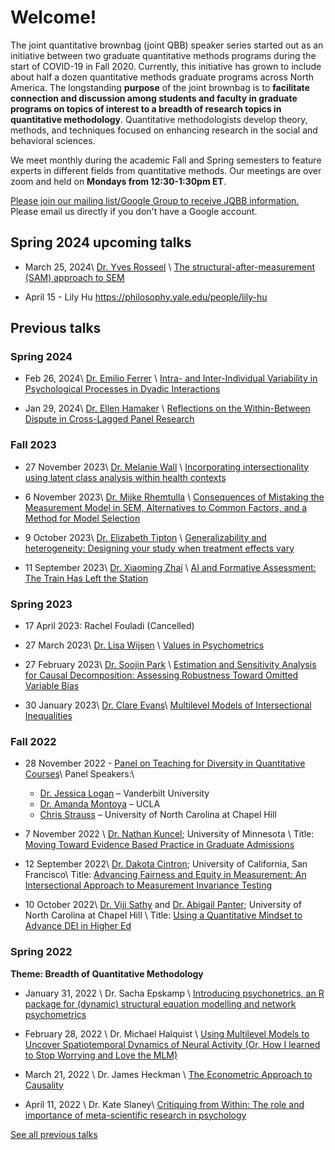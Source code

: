 # Welcome!

<p>The joint quantitative brownbag (joint QBB) speaker series
started out as an initiative between two graduate quantitative methods programs
during the start of COVID-19 in Fall 2020. Currently, this initiative has grown
to include about half a dozen quantitative methods graduate programs across
North America. The longstanding <b>purpose</b> of the joint brownbag is to <b>facilitate
connection and discussion among students and faculty in graduate programs on
topics of interest to a breadth of research topics in quantitative methodology</b>.
Quantitative methodologists develop theory, methods, and techniques focused on
enhancing research in the social and behavioral sciences.</p>

<p>We meet monthly during the academic Fall and Spring
semesters to feature experts in different fields from quantitative methods. Our
meetings are over zoom and held on <b>Mondays from 12:30-1:30pm ET</b>.</p>

<p><a href="https://groups.google.com/g/jqbb">Please join our mailing list/Google Group to receive JQBB information.</a> Please email us directly if you don't have a Google account.</p>


## Spring 2024 upcoming talks

- March 25, 2024\\
[Dr. Yves Rosseel](https://users.ugent.be/~yrosseel/) \\
[The structural-after-measurement (SAM) approach to SEM](pages/rosseel.html)

<ul>

<li>April 15 - Lily Hu&nbsp;<a href="https://philosophy.yale.edu/people/lily-hu" target="_blank">https://philosophy.yale.edu/people/lily-hu</a></li>

</ul>

<!--
<ul>
  {% for post in site.posts %}
    <li>
      <a href="{{ post.url }}">{{ post.title }}</a>
    </li>
  {% endfor %}
</ul>

-->

## Previous talks
### Spring 2024

- Feb 26, 2024\\
[Dr. Emilio Ferrer](https://psychology.ucdavis.edu/people/eferrer) \\
[ Intra- and Inter-Individual Variability in Psychological Processes in Dyadic Interactions](pages/ferrer.html)

- Jan 29, 2024\\
[Dr. Ellen Hamaker](https://www.uu.nl/staff/ELHamaker) \\
[Reflections on the Within-Between Dispute in Cross-Lagged Panel Research](pages/hamaker.html)


### Fall 2023
- 27 November 2023\\
[Dr. Melanie Wall](https://www.publichealth.columbia.edu/profile/melanie-wall-phd) \\
[Incorporating intersectionality using latent class analysis within health contexts](pages/wall.html)

- 6 November 2023\\
[Dr. Mijke Rhemtulla](https://psychology.ucdavis.edu/people/mijke) \\
[Consequences of Mistaking the Measurement Model in SEM, Alternatives to Common Factors, and a Method for Model Selection](pages/rhemtulla.html)

- 9 October 2023\\
[Dr. Elizabeth Tipton](https://www.bethtipton.com/) \\
[Generalizability and heterogeneity: Designing your study when treatment effects vary](pages/tipton.html)

- 11 September 2023\\
[Dr. Xiaoming Zhai](https://people.coe.uga.edu/xiaoming-zhai/) \\
[AI and Formative Assessment: The Train Has Left the Station](pages/zhai.html)


### Spring 2023

- 17 April 2023: Rachel Fouladi (Cancelled)

- 27 March 2023\\
[Dr. Lisa Wijsen](https://www.uva.nl/en/profile/w/i/l.d.wijsen/l.d.wijsen.html?cb) \\
[Values in Psychometrics](pages/wijsen.html)

- 27 February 2023\\
[Dr. Soojin Park](https://profiles.ucr.edu/app/home/profile/soojinp) \\
[Estimation and Sensitivity Analysis for Causal Decomposition: Assessing Robustness Toward Omitted Variable Bias](/pages/spark.html)

- 30 January 2023\\
[Dr. Clare Evans](https://www.clarerevans.com/)\\
[Multilevel Models of Intersectional Inequalities](/pages/evans.html)


### Fall 2022

- 28 November 2022 - [Panel on Teaching for Diversity in Quantitative Courses](/pages/paneltd.html)\\
Panel Speakers:\\
  - [Dr. Jessica Logan](https://www.jarlogan.com/) – Vanderbilt University
  - [Dr. Amanda Montoya](https://www.psych.ucla.edu/faculty-page/akmontoya/) – UCLA
  - [Chris Strauss](https://twitter.com/ChrisLLStrauss) – University of North Carolina at Chapel Hill


- 7 November 2022  \\
[Dr. Nathan Kuncel](https://cla.umn.edu/about/directory/profile/kunce001); University of Minnesota \\
Title: [Moving Toward Evidence Based Practice in Graduate Admissions](/pages/kuncel.html)

- 12 September 2022\\
[Dr. Dakota Cintron](https://profiles.ucsf.edu/dakota.cintron); University of California, San Francisco\\
Title: [Advancing Fairness and Equity in Measurement: An Intersectional Approach to Measurement Invariance Testing](/pages/cintron.html)


- 10 October 2022\\
[Dr. Viji Sathy](https://sites.google.com/view/vijisathy/home?authuser=0) and [Dr. Abigail Panter](https://college.unc.edu/contactus/panter/); University of North Carolina at Chapel Hill \\
Title: [Using a Quantitative Mindset to Advance DEI in Higher Ed](/pages/sathy.html)

### Spring 2022
<b>Theme: Breadth of Quantitative Methodology</b>

- January 31, 2022 \\
Dr. Sacha Epskamp \\
[Introducing psychonetrics, an R package for (dynamic) structural equation modelling and network psychometrics](/pages/epskamo.html)

- February 28, 2022 \\
Dr. Michael Halquist \\
[Using Multilevel Models to Uncover Spatiotemporal Dynamics of Neural Activity (Or, How I learned to Stop Worrying and Love the MLM)](/pages/halquist.html)

- March 21, 2022 \\
Dr. James Heckman \\
[The Econometric Approach to Causality](/pages/heckman.html)

- April 11, 2022 \\
Dr. Kate Slaney\\
[Critiquing from Within: The role and importance of meta-scientific research in psychology](/pages/slaney.html)

[See all previous talks](/pages/all.html)

